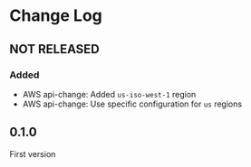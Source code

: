 # Change Log

## NOT RELEASED

### Added

- AWS api-change: Added `us-iso-west-1` region
- AWS api-change: Use specific configuration for `us` regions

## 0.1.0

First version
